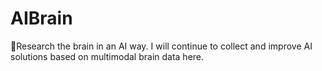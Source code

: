 # AIBrain

🚀Research the brain in an AI way. I will continue to collect and improve AI solutions based on multimodal brain data here.



